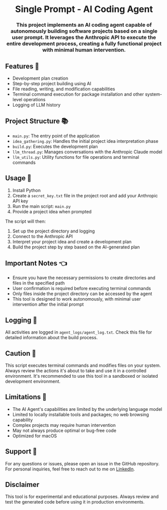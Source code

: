 <h1 align="center">Single Prompt - AI Coding Agent</h1>
<h3 align="center"> This project implements an AI coding agent capable of autonomously building software projects based on a single user prompt. It leverages the Anthropic API to execute the entire development process, creating a fully functional project with minimal human intervention. </h3>

## Features 🤖

- Development plan creation
- Step-by-step project building using AI
- File reading, writing, and modification capabilities
- Terminal command execution for package installation and other system-level operations
- Logging of LLM history

## Project Structure 📚

- `main.py`: The entry point of the application
- `idea_gathering.py`: Handles the initial project idea interpretation phase
- `build.py`: Executes the development plan
- `llm_thread.py`: Manages conversations with the Anthropic Claude model
- `llm_utils.py`: Utility functions for file operations and terminal commands

## Usage 🚀

1. Install Python
2. Create a `secret_key.txt` file in the project root and add your Anthropic API key 
3. Run the main script: `main.py`
4. Provide a project idea when prompted

The script will then:
1. Set up the project directory and logging
2. Connect to the Anthropic API
3. Interpret your project idea and create a development plan
4. Build the project step by step based on the AI-generated plan

## Important Notes 👈

- Ensure you have the necessary permissions to create directories and files in the specified path
- User confirmation is required before executing terminal commands
- Only files inside the project directory can be accessed by the agent
- This tool is designed to work autonomously, with minimal user intervention after the initial prompt

## Logging 📝

All activities are logged in `agent_logs/agent_log.txt`. Check this file for detailed information about the build process.

## Caution 🛑

This script executes terminal commands and modifies files on your system. Always review the actions it's about to take and use it in a controlled environment. It's recommended to use this tool in a sandboxed or isolated development environment.

## Limitations 🍼

- The AI Agent's capabilities are limited by the underlying language model
- Limited to locally installable tools and packages; no web browsing capability
- Complex projects may require human intervention
- May not always produce optimal or bug-free code
- Optimized for macOS

## Support 📨

For any questions or issues, please open an issue in the GitHub repository. For personal inquiries, feel free to reach out to me on [LinkedIn](https://www.linkedin.com/in/jontempleton26/).

## Disclaimer 

This tool is for experimental and educational purposes. Always review and test the generated code before using it in production environments.
